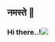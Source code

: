 <h2> नमस्ते 🙏 </h2>
<h3> Hi there..!<img src = "![hi](https://user-images.githubusercontent.com/38250609/93599802-47be5a00-f9dc-11ea-8c46-64ac8941cfcb.gif)"></h3>

<!--
**pro1416/pro1416** is a ✨ _special_ ✨ repository because its `README.md` (this file) appears on your GitHub profile.

H
